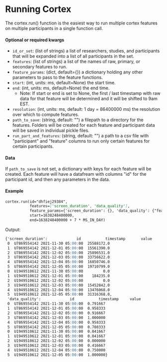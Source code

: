 # Running Cortex

The cortex.run() function is the easiest way to run multiple cortex features on multiple participants in a single function call.

#### Optional or required kwargs

- `id_or_set`: (list of strings) a list of researchers, studies, and participants that will be expanded into a list of all participants in the set.
- `features`: (list of strings) a list of the names of raw, primary, or secondary features to run.
- `feature_params`: (dict, default={}) a dictionary holding any other parameters to pass to the feature functions.
- `start`: (int, units: ms, default=None) the start time.
- `end`: (int, units: ms, default=None) the end time.
    - Note: If start or end is set to None, the first / last timestamp with raw data for that feature will be determined and it will be shifted to 9am EST.
- `resolution`: (int, units: ms, default: 1 day = 86400000 ms) the resolution over which to compute features.
- `path_to_save`: (string, default: "") a filepath to a directory for the features. Folders will be created for each feature and participant data will be saved in individual pickle files.
- `run_part_and_features`: (string, default: "") a path to a csv file with "participant" and "feature" columns to run only certain features for certain participants.

#### Data

If `path_to_save` is not set, a dictionary with keys for each feature will be created. Each feature will have a datafream with columns "id" for the participant id, and then any parameters in the data.

#### Example

```markdown
cortex.run(id="dhfiej29384",
           features=['screen_duration', 'data_quality'],
           feature_params={'screen_duration': {}, 'data_quality': {"feature":"gps", "bin_size":3600000}},
           start=1638248400000,
           end=1638248400000 + 7 * MS_IN_DAY)
```
Output:
```markdown
{'screen_duration':             id           timestamp       value
 0  U7869554142 2021-11-30 05:00:00  25588172.0
 1  U7869554142 2021-12-01 05:00:00  15561390.0
 2  U7869554142 2021-12-02 05:00:00  25896531.0
 3  U7869554142 2021-12-03 05:00:00  33756622.0
 4  U7869554142 2021-12-04 05:00:00  16850746.0
 5  U7869554142 2021-12-05 05:00:00  19710799.0
 0  U1949510612 2021-11-30 05:00:00         0.0
 1  U1949510612 2021-12-01 05:00:00    184235.0
 2  U1949510612 2021-12-02 05:00:00         0.0
 3  U1949510612 2021-12-03 05:00:00  15452842.0
 4  U1949510612 2021-12-04 05:00:00  13476068.0
 5  U1949510612 2021-12-05 05:00:00  31316368.0,
 'data_quality':             id           timestamp     value
 0  U7869554142 2021-11-30 05:00:00  0.791667
 1  U7869554142 2021-12-01 05:00:00  0.958333
 2  U7869554142 2021-12-02 05:00:00  0.916667
 3  U7869554142 2021-12-03 05:00:00  1.000000
 4  U7869554142 2021-12-04 05:00:00  0.958333
 5  U7869554142 2021-12-05 05:00:00  0.708333
 0  U1949510612 2021-11-30 05:00:00  0.041667
 1  U1949510612 2021-12-01 05:00:00  0.041667
 2  U1949510612 2021-12-02 05:00:00  0.000000
 3  U1949510612 2021-12-03 05:00:00  0.416667
 4  U1949510612 2021-12-04 05:00:00  0.750000
 5  U1949510612 2021-12-05 05:00:00  1.000000}
```

